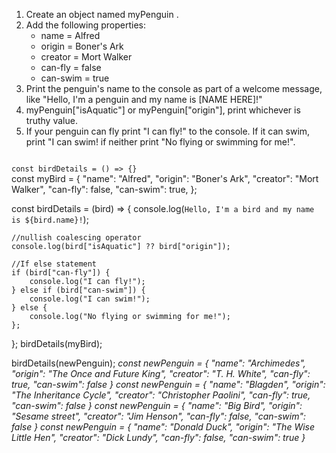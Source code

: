 1. Create an object named myPenguin .
2. Add the following properties:
   - name = Alfred
   - origin = Boner's Ark
   - creator = Mort Walker
   - can-fly = false
   - can-swim = true
3. Print the penguin's name to the console as part of a welcome message, like
   "Hello, I'm a penguin and my name is [NAME HERE]!"
4. myPenguin["isAquatic"] or myPenguin["origin"], print whichever is truthy
   value.
5. If your penguin can fly print "I can fly!" to the console. If it can swim,
   print "I can swim! if neither print "No flying or swimming for me!".

<codeblock language="javascript" type="exercise" testMode="multipleInput">
<code>
const birdDetails = () => {}
</code>

<solution>
const myBird = {
	"name": "Alfred",
	"origin": "Boner's Ark",
	"creator": "Mort Walker",
	"can-fly": false,
	"can-swim": true,
};

const birdDetails = (bird) => {
console.log(`Hello, I'm a bird and my name is ${bird.name}!`);

    //nullish coalescing operator
    console.log(bird["isAquatic"] ?? bird["origin"]);

    //If else statement
    if (bird["can-fly"]) {
    	console.log("I can fly!");
    } else if (bird["can-swim"]) {
    	console.log("I can swim!");
    } else {
    	console.log("No flying or swimming for me!");
    };

}; birdDetails(myBird);

</solution>
<testcases>
<caller>
birdDetails(newPenguin);
</caller>
<testcase>
<i>
const newPenguin = {
	"name": "Archimedes",
	"origin": "The Once and Future King",
	"creator": "T. H. White",
	"can-fly": true,
	"can-swim": false
}
</i>
</testcase>
<testcase>
<i>
const newPenguin = {
	"name": "Blagden",
	"origin": "The Inheritance Cycle",
	"creator": "Christopher Paolini",
	"can-fly": true,
	"can-swim": false
}
</i>
</testcase>
<testcase>
<i>
const newPenguin = {
  "name": "Big Bird",
  "origin": "Sesame street",
  "creator": "Jim Henson",
  "can-fly": false,
  "can-swim": false
}
</i>
</testcase>
<testcase>
<i>
const newPenguin = {
	"name": "Donald Duck",
	"origin": "The Wise Little Hen",
	"creator": "Dick Lundy",
	"can-fly": false,
	"can-swim": true
}
</i>
</testcase>
</testcases>
</codeblock>
